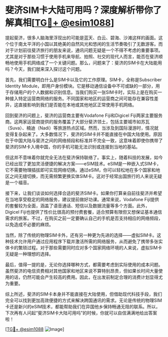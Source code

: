 # 斐济SIM卡大陆可用吗？深度解析带你了解真相[[TG💪+ @esim1088](https://t.me/s/esim1088)]

提起斐济，很多人脑海里浮现出的可能是蓝天、白云、碧海、沙滩这样的画面。这个位于南太平洋的小国以其绝美的自然风光和悠闲的生活节奏吸引了无数游客。而对于计划前往斐济旅行的朋友来说，通讯问题无疑是一个不得不考虑的重要事项。尤其是对于那些习惯于使用手机来导航、拍照、社交的现代人而言，能否在斐济顺畅地使用手机网络成了一个关键问题。那么，问题来了：斐济的SIM卡在大陆能用吗？今天，我们就来深入探讨这个问题。

首先，我们需要明白什么是SIM卡以及它的工作原理。SIM卡，全称是Subscriber Identity Module，即用户身份模块。它是移动通信设备中不可或缺的一部分，用于存储用户的个人数据和识别信息。当我们购买一张SIM卡时，实际上是在购买一种接入特定运营商网络的服务。不同国家和地区的运营商之间可能存在兼容性差异，这直接影响到我们是否能在本地或其他地区正常使用手机网络。

回到斐济的问题上，斐济的运营商主要有Vodafone Fiji和Digicel Fiji两家主要服务商。这两家运营商提供的服务覆盖了大部分斐济领土，包括主要城市如苏瓦（Suva）、楠迪（Nadi）等旅游热点区域。然而，当涉及到国际漫游时，情况就变得复杂起来了。大多数情况下，斐济的SIM卡并不能直接在中国大陆使用。原因在于中国大陆与斐济之间的网络频段和标准并不完全一致，这意味着即使你携带了斐济的SIM卡入境中国，你的手机可能无法识别或连接到当地的基站。

但这并不意味着你就完全无法在斐济保持联络了。事实上，随着科技的发展，如今已经出现了更加灵活便捷的解决方案——eSIM技术。eSIM是一种嵌入式SIM卡，它不需要物理插拔即可实现网络切换。通过eSIM，你可以轻松地在多个国家和地区之间无缝切换，而无需频繁更换实体SIM卡。这对于经常出国旅行的人来说无疑是一个福音。

接下来，让我们谈谈如何选择合适的斐济SIM卡。如果你打算亲自前往斐济并希望在当地享受稳定的网络服务，建议提前做好功课。通常来说，Vodafone Fiji提供的套餐较为全面，涵盖了语音通话、短信以及数据流量等多个方面。此外，Digicel Fiji也提供了性价比很高的预付费套餐，适合预算有限但又想保证基本通信需求的旅客。不过，在购买之前一定要确认自己的手机是否支持相应的网络频段，以免造成不必要的麻烦。

当然，除了传统的物理SIM卡外，还有另一种更为先进的选择——虚拟SIM卡。这种技术允许用户通过应用程序下载并激活所需的网络服务，从而避免了携带多张实体卡的繁琐过程。对于那些需要同时应对多个国家网络环境的人来说，虚拟SIM卡无疑是一种理想的选择。

最后，值得一提的是，无论你选择哪种方式，都需要考虑到实际使用的成本问题。虽然斐济的电信资费相对其他国家和地区来说不算特别昂贵，但如果长时间大量使用的话，仍然可能会产生较高的费用。因此，在出发前制定合理的消费计划显得尤为重要。

综上所述，斐济的SIM卡本身并不能直接在大陆使用，但借助现代科技手段，我们完全可以找到更加高效便捷的方式来解决跨国通讯的需求。无论是传统的物理SIM卡还是新兴的eSIM技术，都能帮助我们在异国他乡保持畅通无阻的联系。所以，下次再有人问起“斐济SIM卡大陆可用吗”的时候，你就可以自信满满地给出答案啦！

[[TG💪+ @esim1088](https://t.me/s/esim1088) ![Image](https://i.postimg.cc/4NQfJmqS/Snipaste-2025-05-13-00-14-12.png)]